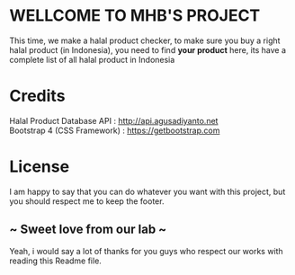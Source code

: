 # WELLCOME TO MHB'S PROJECT

This time, we make a halal product checker, to make sure you buy a right halal product (in Indonesia), you need to find **your product** here, its have a complete list of all halal product in Indonesia


# Credits

Halal Product Database API : http://api.agusadiyanto.net  
Bootstrap 4 (CSS Framework) : https://getbootstrap.com

# License

I am happy to say that you can do whatever you want with this project, but you should respect me to keep the footer.

## ~ Sweet love from our lab ~

Yeah, i would say a lot of thanks for you guys who respect our works with reading this Readme file.
```
